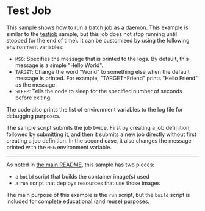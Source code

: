 # Test Job

This sample shows how to run a batch job as a daemon. This example is  similar to the
[testjob](../testjob) sample, but this job does not stop running until stopped (or the end of time). It can be customized by using the following environment variables:
  - `MSG`: Specifies the message that is printed to the logs. By default, this message is a simple "Hello World".
  - `TARGET`: Change the word "World" to something else when the default message is printed. For example, "TARGET=Friend" prints "Hello Friend" as the message.
  - `SLEEP`: Tells the code to sleep for the specified number of seconds
    before exiting.

The code also prints the list of environment variables to the log file
for debugging purposes.

The sample script submits the job twice. First by creating a
job definition, followed by submitting it, and then it submits a new
job directly without first creating a job definition. In the second case,
it also changes the message printed with the `MSG` environment variable.
- - -

As noted in [the main README](../README.md), this sample has two pieces:

- a `build` script that builds the container image(s) used
- a `run` script that deploys resources that use those images

The main purpose of this example is the `run` script, but the `build`
script is included for complete educational (and reuse) purposes.

